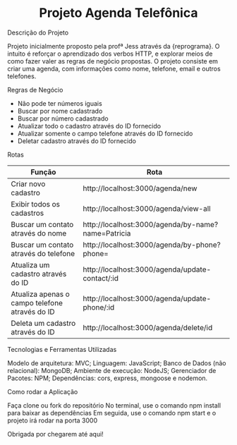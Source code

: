 <h1 align="center">Projeto Agenda Telefônica</h1>

Descrição do Projeto

Projeto inicialmente proposto pela profª Jess através da {reprograma}. O intuito é reforçar o aprendizado
dos verbos HTTP, e explorar meios de como fazer valer as regras de negócio propostas.
O projeto consiste em criar uma agenda, com informações como nome, telefone, email e outros telefones.

Regras de Negócio

- Não pode ter números iguais
- Buscar por nome cadastrado
- Buscar por número cadastrado
- Atualizar todo o cadastro através do ID fornecido
- Atualizar somente o campo telefone através do ID fornecido
- Deletar cadastro através do ID fornecido

Rotas

| Função | Rota|
| --- | --- |
| Criar novo cadastro  | http://localhost:3000/agenda/new |
| Exibir todos os cadastros | http://localhost:3000/agenda/view-all |
| Buscar um contato através do nome | http://localhost:3000/agenda/by-name?name=Patricia |
| Buscar um contato através do telefone | http://localhost:3000/agenda/by-phone?phone= |
| Atualiza um cadastro através do ID | http://localhost:3000/agenda/update-contact/:id |
| Atualiza apenas o campo telefone através do ID | http://localhost:3000/agenda/update-phone/:id |
| Deleta um cadastro através do ID | http://localhost:3000/agenda/delete/id |

Tecnologias e Ferramentas Utilizadas

Modelo de arquitetura: MVC;
Linguagem: JavaScript;
Banco de Dados (não relacional): MongoDB;
Ambiente de execução: NodeJS;
Gerenciador de Pacotes: NPM;
Dependências: cors, express, mongoose e nodemon.

Como rodar a Aplicação

Faça clone ou fork do repositório
No terminal, use o comando npm install para baixar as dependências
Em seguida, use o comando npm start e o projeto irá rodar na porta 3000

Obrigada por chegarem até aqui!



